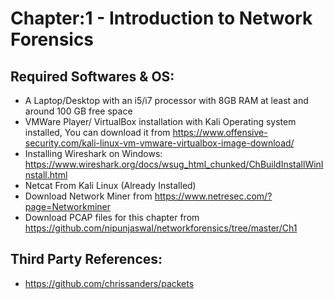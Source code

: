 # 	Chapter:1 - Introduction to Network Forensics
##	Required Softwares & OS:

- A Laptop/Desktop with an i5/i7 processor with 8GB RAM at least and around 100 GB free space
- VMWare Player/ VirtualBox installation with Kali Operating system installed, You can download it from https://www.offensive-security.com/kali-linux-vm-vmware-virtualbox-image-download/
- Installing Wireshark on Windows: https://www.wireshark.org/docs/wsug_html_chunked/ChBuildInstallWinInstall.html
- Netcat From Kali Linux (Already Installed)
- Download Network Miner from https://www.netresec.com/?page=Networkminer
- Download PCAP files for this chapter from https://github.com/nipunjaswal/networkforensics/tree/master/Ch1

## Third Party References:
- https://github.com/chrissanders/packets

